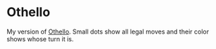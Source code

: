 # Othello
My version of [Othello](https://en.wikipedia.org/wiki/Reversi). Small dots show all legal moves and their color shows whose turn it is.
